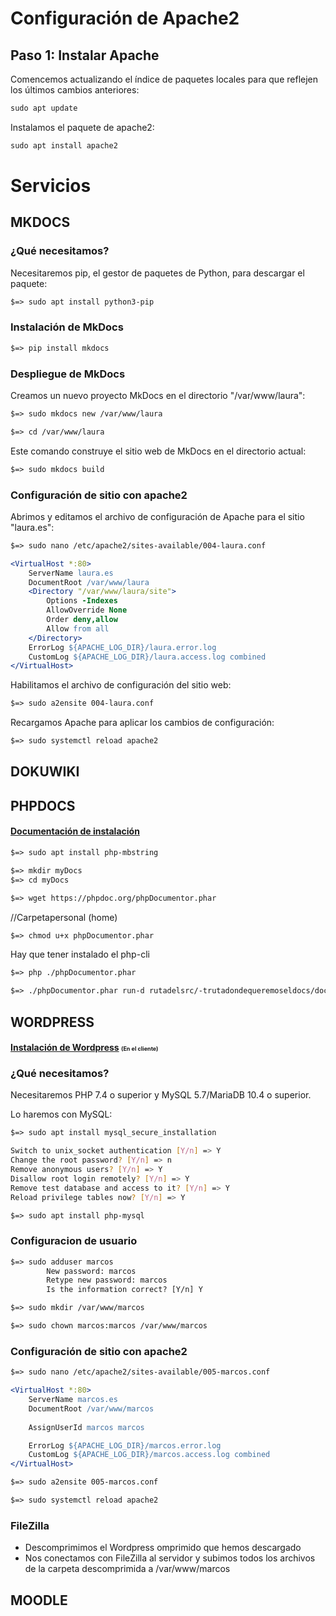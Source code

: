 # Configuración de Apache2

## Paso 1: Instalar Apache

Comencemos actualizando el índice de paquetes locales para que reflejen los últimos cambios anteriores:
```apache
sudo apt update
```
Instalamos el paquete de apache2:
```apache
sudo apt install apache2
```


# Servicios

## MKDOCS

### ¿Qué necesitamos?
Necesitaremos pip, el gestor de paquetes de Python, para descargar el paquete:
```apache
$=> sudo apt install python3-pip
```

### Instalación de MkDocs
```apache
$=> pip install mkdocs
```

### Despliegue de MkDocs
Creamos un nuevo proyecto MkDocs en el directorio "/var/www/laura":
```apache
$=> sudo mkdocs new /var/www/laura
```
```apache
$=> cd /var/www/laura
```
Este comando construye el sitio web de MkDocs en el directorio actual:
```apache
$=> sudo mkdocs build
```

### Configuración de sitio con apache2
Abrimos y editamos el archivo de configuración de Apache para el sitio "laura.es":
```apache
$=> sudo nano /etc/apache2/sites-available/004-laura.conf
```
```apache
<VirtualHost *:80>
    ServerName laura.es
    DocumentRoot /var/www/laura
    <Directory "/var/www/laura/site">
        Options -Indexes
        AllowOverride None
        Order deny,allow
        Allow from all
    </Directory>
    ErrorLog ${APACHE_LOG_DIR}/laura.error.log
    CustomLog ${APACHE_LOG_DIR}/laura.access.log combined
</VirtualHost>
```
Habilitamos el archivo de configuración del sitio web:
```apache
$=> sudo a2ensite 004-laura.conf
```
Recargamos Apache para aplicar los cambios de configuración:
```apache
$=> sudo systemctl reload apache2
```

## DOKUWIKI



## PHPDOCS
#### [Documentación de instalación](https://docs.phpdoc.org/3.0/guide/getting-started/installing.html#installation)
```apache
$=> sudo apt install php-mbstring
```
```apache
$=> mkdir myDocs
$=> cd myDocs
```
```apache
$=> wget https://phpdoc.org/phpDocumentor.phar
```
//Carpetapersonal (home)
```apache
$=> chmod u+x phpDocumentor.phar
```
Hay que tener instalado el php-cli
```apache
$=> php ./phpDocumentor.phar 
```
```apache
$=> ./phpDocumentor.phar run-d rutadelsrc/-trutadondequeremoseldocs/docs/
```

## WORDPRESS

#### [Instalación de Wordpress](https://es.wordpress.org/download/) <span style="font-size: xx-small;"> (En el cliente) </span>

### ¿Qué necesitamos?
Necesitaremos PHP 7.4 o superior y  MySQL 5.7/MariaDB 10.4 o superior.

Lo haremos con MySQL:

```apache
$=> sudo apt install mysql_secure_installation
```
```bash
Switch to unix_socket authentication [Y/n] => Y
Change the root password? [Y/n] => n
Remove anonymous users? [Y/n] => Y
Disallow root login remotely? [Y/n] => Y
Remove test database and access to it? [Y/n] => Y
Reload privilege tables now? [Y/n] => Y
```
```apache
$=> sudo apt install php-mysql
```

### Configuracion de usuario
```apache
$=> sudo adduser marcos
        New password: marcos
        Retype new password: marcos
        Is the information correct? [Y/n] Y
```
```apache
$=> sudo mkdir /var/www/marcos
```
```apache
$=> sudo chown marcos:marcos /var/www/marcos
```

### Configuración de sitio con apache2
```apache
$=> sudo nano /etc/apache2/sites-available/005-marcos.conf
```
```apache
<VirtualHost *:80>
    ServerName marcos.es
    DocumentRoot /var/www/marcos
    
    AssignUserId marcos marcos

    ErrorLog ${APACHE_LOG_DIR}/marcos.error.log
    CustomLog ${APACHE_LOG_DIR}/marcos.access.log combined
</VirtualHost>
```
```apache
$=> sudo a2ensite 005-marcos.conf
```
```apache
$=> sudo systemctl reload apache2
```

### FileZilla

- Descomprimimos el Wordpress omprimido que hemos descargado
- Nos conectamos con FileZilla al servidor y subimos todos los archivos de la carpeta descomprimida a /var/www/marcos

## MOODLE